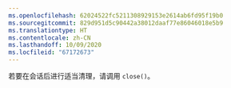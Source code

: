 ```yaml
---
ms.openlocfilehash: 62024522fc5211308929153e2614ab6fd95f19b0
ms.sourcegitcommit: 829d951d5c90442a38012daaf77e86046018e5b9
ms.translationtype: HT
ms.contentlocale: zh-CN
ms.lasthandoff: 10/09/2020
ms.locfileid: "67172673"
---
```

若要在会话后进行适当清理，请调用 `close()`。
